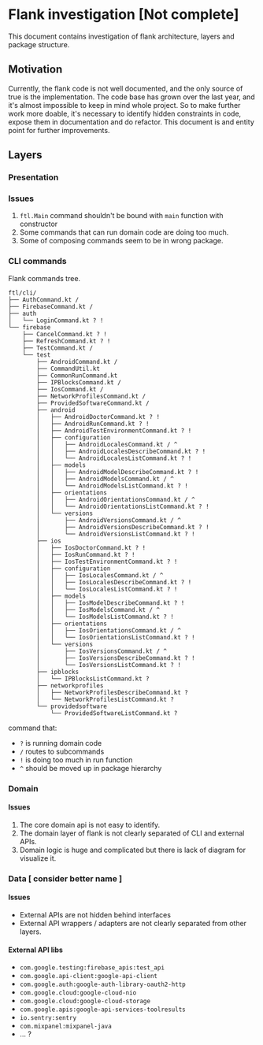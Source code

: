 # Flank investigation [Not complete]

This document contains investigation of flank architecture, layers and package structure.

## Motivation

Currently, the flank code is not well documented, 
and the only source of true is the implementation. 
The code base has grown over the last year, 
and it's almost impossible to keep in mind whole project.
So to make further work more doable,
it's necessary to identify hidden constraints in code,
expose them in documentation and do refactor.
This document is and entity point for further improvements.

## Layers

### Presentation

### Issues
1. `ftl.Main` command shouldn't be bound with `main` function with constructor
1. Some commands that can run domain code are doing too much.
1. Some of composing commands seem to be in wrong package.

### CLI commands

Flank commands tree.

```
ftl/cli/
├── AuthCommand.kt /
├── FirebaseCommand.kt /
├── auth
│   └── LoginCommand.kt ? !
└── firebase
    ├── CancelCommand.kt ? !
    ├── RefreshCommand.kt ? !
    ├── TestCommand.kt /
    └── test
        ├── AndroidCommand.kt /
        ├── CommandUtil.kt
        ├── CommonRunCommand.kt
        ├── IPBlocksCommand.kt /
        ├── IosCommand.kt /
        ├── NetworkProfilesCommand.kt /
        ├── ProvidedSoftwareCommand.kt /
        ├── android
        │   ├── AndroidDoctorCommand.kt ? !
        │   ├── AndroidRunCommand.kt ? !
        │   ├── AndroidTestEnvironmentCommand.kt ? !
        │   ├── configuration
        │   │   ├── AndroidLocalesCommand.kt / ^
        │   │   ├── AndroidLocalesDescribeCommand.kt ? !
        │   │   └── AndroidLocalesListCommand.kt ? !
        │   ├── models
        │   │   ├── AndroidModelDescribeCommand.kt ? !
        │   │   ├── AndroidModelsCommand.kt / ^
        │   │   └── AndroidModelsListCommand.kt ? !
        │   ├── orientations
        │   │   ├── AndroidOrientationsCommand.kt / ^
        │   │   └── AndroidOrientationsListCommand.kt ? !
        │   └── versions
        │       ├── AndroidVersionsCommand.kt / ^
        │       ├── AndroidVersionsDescribeCommand.kt ? !
        │       └── AndroidVersionsListCommand.kt ? !
        ├── ios
        │   ├── IosDoctorCommand.kt ? !
        │   ├── IosRunCommand.kt ? !
        │   ├── IosTestEnvironmentCommand.kt ? !
        │   ├── configuration
        │   │   ├── IosLocalesCommand.kt / ^
        │   │   ├── IosLocalesDescribeCommand.kt ? !
        │   │   └── IosLocalesListCommand.kt ? !
        │   ├── models
        │   │   ├── IosModelDescribeCommand.kt ? !
        │   │   ├── IosModelsCommand.kt / ^
        │   │   └── IosModelsListCommand.kt ? !
        │   ├── orientations
        │   │   ├── IosOrientationsCommand.kt / ^
        │   │   └── IosOrientationsListCommand.kt ? !
        │   └── versions
        │       ├── IosVersionsCommand.kt / ^
        │       ├── IosVersionsDescribeCommand.kt ? !
        │       └── IosVersionsListCommand.kt ? !
        ├── ipblocks
        │   └── IPBlocksListCommand.kt ?
        ├── networkprofiles
        │   ├── NetworkProfilesDescribeCommand.kt ?
        │   └── NetworkProfilesListCommand.kt ?
        └── providedsoftware
            └── ProvidedSoftwareListCommand.kt ?
```
command that:
* `?` is running domain code
* `/` routes to subcommands
* `!` is doing too much in run function
* `^` should be moved up in package hierarchy

### Domain

#### Issues

1. The core domain api is not easy to identify.
1. The domain layer of flank is not clearly separated of CLI and external APIs.
1. Domain logic is huge and complicated but there is lack of diagram for visualize it.

### Data [ consider better name ]

#### Issues

* External APIs are not hidden behind interfaces
* External API wrappers / adapters are not clearly separated from other layers.

#### External API libs

* `com.google.testing:firebase_apis:test_api`
* `com.google.api-client:google-api-client`
* `com.google.auth:google-auth-library-oauth2-http`
* `com.google.cloud:google-cloud-nio`
* `com.google.cloud:google-cloud-storage`
* `com.google.apis:google-api-services-toolresults`
* `io.sentry:sentry`
* `com.mixpanel:mixpanel-java`
* ... ?
